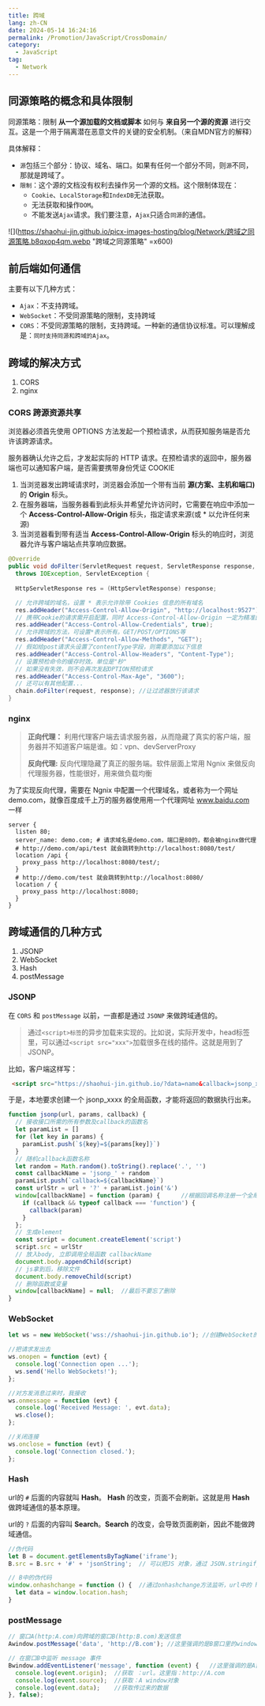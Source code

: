 ```yaml
---
title: 跨域
lang: zh-CN
date: 2024-05-14 16:24:16
permalink: /Promotion/JavaScript/CrossDomain/
category: 
  - JavaScript
tag: 
  - Network
---
```


## 同源策略的概念和具体限制


同源策略：限制 **从一个源加载的文档或脚本** 如何与 **来自另一个源的资源** 进行交互。这是一个用于隔离潜在恶意文件的关键的安全机制。（来自MDN官方的解释）



具体解释：

- `源`包括三个部分：协议、域名、端口。如果有任何一个部分不同，则`源`不同，那就是跨域了。
- `限制`：这个源的文档没有权利去操作另一个源的文档。这个限制体现在：
  - `Cookie`、`LocalStorage`和`IndexDB`无法获取。
  - 无法获取和操作`DOM`。
  - 不能发送`Ajax`请求。我们要注意，`Ajax`只适合`同源`的通信。


![](https://shaohui-jin.github.io/picx-images-hosting/blog/Network/跨域之同源策略.b8qxop4qm.webp "跨域之同源策略" =x600)

<!-- more -->


[//]: # (## 简单请求与预检请求)

[//]: # ()
[//]: # (主要有以下几种方式：)

[//]: # ()
[//]: # (- `Ajax`：不支持跨域。)

[//]: # (- `WebSocket`：不受同源策略的限制，支持跨域)

[//]: # (- `CORS`：不受同源策略的限制，支持跨域。一种新的通信协议标准。可以理解成是：`同时支持同源和跨域的Ajax`。)

[//]: # ()


## 前后端如何通信

主要有以下几种方式：

- `Ajax`：不支持跨域。
- `WebSocket`：不受同源策略的限制，支持跨域
- `CORS`：不受同源策略的限制，支持跨域。一种新的通信协议标准。可以理解成是：`同时支持同源和跨域的Ajax`。

## 跨域的解决方式

1. CORS
2. nginx

### CORS 跨源资源共享

浏览器必须首先使用 OPTIONS 方法发起一个预检请求，从而获知服务端是否允许该跨源请求。

服务器确认允许之后，才发起实际的 HTTP 请求。在预检请求的返回中，服务器端也可以通知客户端，是否需要携带身份凭证 COOKIE

1. 当浏览器发出跨域请求时，浏览器会添加一个带有当前 **源(方案、主机和端口)** 的 **Origin** 标头。
2. 在服务器端，当服务器看到此标头并希望允许访问时，它需要在响应中添加一个 **Access-Control-Allow-Origin** 标头，指定请求来源(或 * 以允许任何来源)
3. 当浏览器看到带有适当 **Access-Control-Allow-Origin** 标头的响应时，浏览器允许与客户端站点共享响应数据。

``` java {7-17}
@Override
public void doFilter(ServletRequest request, ServletResponse response, FilterChain chain)
  throws IOException, ServletException {
  
  HttpServletResponse res = (HttpServletResponse) response;

  // 允许跨域的域名，设置 * 表示允许除带 Cookies 信息的所有域名
  res.addHeader("Access-Control-Allow-Origin", "http://localhost:9527"); 
  // 携带Cookie的请求需开启配置，同时 Access-Control-Allow-Origin 一定为精准匹配
  res.addHeader("Access-Control-Allow-Credentials", true); 
  // 允许跨域的方法，可设置*表示所有。GET/POST/OPTIONS等
  res.addHeader("Access-Control-Allow-Methods", "GET"); 
  // 假如给post请求头设置了contentType字段，则需要添加以下信息
  res.addHeader("Access-Control-Allow-Headers", "Content-Type");
  // 设置预检命令的缓存时效。单位是"秒"
  // 如果没有失效，则不会再次发起OPTION预检请求
  res.addHeader("Access-Control-Max-Age", "3600");
  // 还可以有其他配置...
  chain.doFilter(request, response); //让过滤器放行该请求
}
```

### nginx

> **正向代理：** 利用代理客户端去请求服务器，从而隐藏了真实的客户端，服务器并不知道客户端是谁。如：vpn、devServerProxy
>
> **反向代理:** 反向代理隐藏了真正的服务端。软件层面上常用 Ngnix 来做反向代理服务器，性能很好，用来做负载均衡

为了实现反向代理，需要在 Ngnix 中配置一个代理域名，或者称为一个网址 demo.com，就像百度成千上万的服务器使用用一个代理网址 www.baidu.com 一样

```nginx
server {
  listen 80;
  server_name: demo.com; # 请求域名是demo.com，端口是80的，都会被nginx做代理
  # http://demo.com/api/test 就会跳转到http://localhost:8080/test/
  location /api {
    proxy_pass http://localhost:8080/test/;
  }
  # http://demo.com/test 就会跳转到http://localhost:8080/
  location / {
    proxy_pass http://localhost:8080; 
  }
}
```

##  跨域通信的几种方式

1. JSONP
2. WebSocket
3. Hash
4. postMessage

### JSONP

在 `CORS` 和 `postMessage` 以前，一直都是通过 `JSONP` 来做跨域通信的。

> 通过`<script>标签`的异步加载来实现的。比如说，实际开发中，head标签里，可以通过`<script src="xxx">`加载很多在线的插件。这就是用到了JSONP。

比如，客户端这样写：

```html
 <script src="https://shaohui-jin.github.io/?data=name&callback=jsonp_xxxx"></script>
```

于是，本地要求创建一个 jsonp_xxxx 的全局函数，才能将返回的数据执行出来。

```js
function jsonp(url, params, callback) {
  // 接收接口所需的所有参数及callback的函数名
  let paramList = []
  for (let key in params) {
    paramList.push(`${key}=${params[key]}`)
  }
  // 随机callback函数名称
  let random = Math.random().toString().replace('.', '')
  const callbackName = 'jsonp_' + random
  paramList.push(`callback=${callbackName}`)
  const urlStr = url + '?' + paramList.join('&')
  window[callbackName] = function (param) {      //根据回调名称注册一个全局的函数
    if (callback && typeof callback === 'function') {
      callback(param)
    }
  };
  // 生成element
  const script = document.createElement('script')
  script.src = urlStr
  // 放入body, 立即调用全局函数 callbackName
  document.body.appendChild(script)
  // js拿到后，移除文件
  document.body.removeChild(script)
  // 删除函数或变量
  window[callbackName] = null;  //最后不要忘了删除
}
```

### WebSocket

```js
let ws = new WebSocket('wss://shaohui-jin.github.io'); //创建WebSocket的对象。参数可以是 ws 或 wss，后者表示加密。

//把请求发出去
ws.onopen = function (evt) {
  console.log('Connection open ...');
  ws.send('Hello WebSockets!');
};

//对方发消息过来时，我接收
ws.onmessage = function (evt) {
  console.log('Received Message: ', evt.data);
  ws.close();
};

//关闭连接
ws.onclose = function (evt) {
  console.log('Connection closed.');
};
```

### Hash

url的 `#` 后面的内容就叫 **Hash**。 **Hash** 的改变，页面不会刷新。这就是用 **Hash** 做跨域通信的基本原理。

url的 `?` 后面的内容叫 **Search**。**Search** 的改变，会导致页面刷新，因此不能做跨域通信。

```js {3,6-8}
//伪代码
let B = document.getElementsByTagName('iframe');
B.src = B.src + '#' + 'jsonString';  // 可以把JS 对象，通过 JSON.stringify()方法转成 json字符串，发给 B

// B中的伪代码
window.onhashchange = function () {  //通过onhashchange方法监听，url中的 hash 是否发生变化
  let data = window.location.hash;
}
```

### postMessage

```js
// 窗口A(http:A.com)向跨域的窗口B(http:B.com)发送信息
Awindow.postMessage('data', 'http://B.com'); //这里强调的是B窗口里的window对象

// 在窗口B中监听 message 事件
Bwindow.addEventListener('message', function (event) {   //这里强调的是A窗口里的window对象
  console.log(event.origin);  //获取 ：url。这里指：http://A.com
  console.log(event.source);  //获取：A window对象
  console.log(event.data);    //获取传过来的数据
}, false);
```

